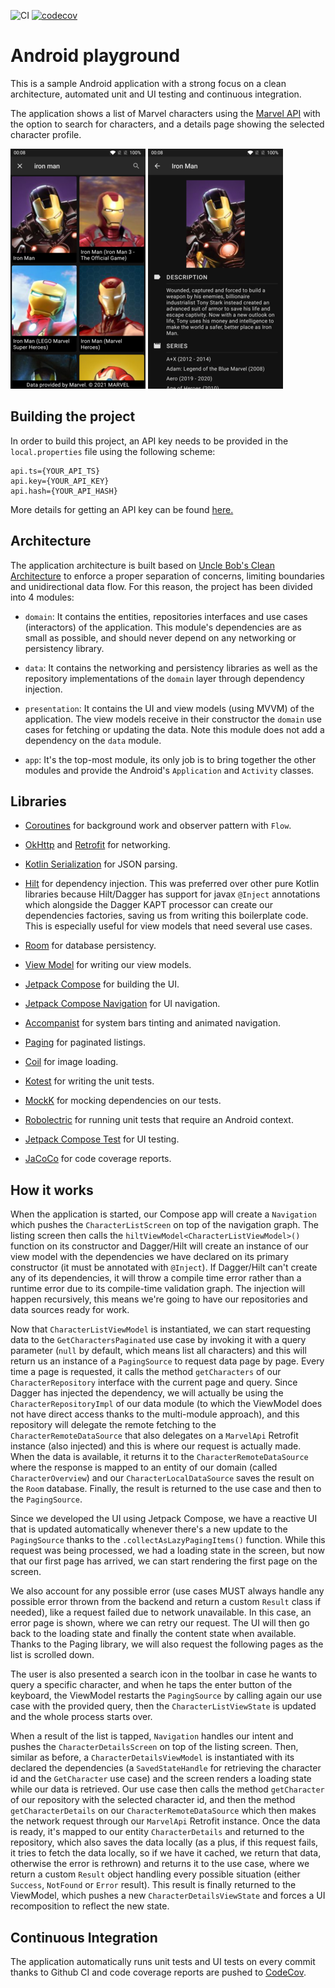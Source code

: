 ![CI](https://github.com/inorichi/android-playground/workflows/CI/badge.svg?event=push) [![codecov](https://codecov.io/gh/inorichi/android-playground/branch/main/graph/badge.svg?token=nUNFrlhpS8)](https://codecov.io/gh/inorichi/android-playground)

# Android playground

This is a sample Android application with a strong focus on a clean architecture, automated unit and UI testing and continuous integration.

The application shows a list of Marvel characters using the [Marvel API](https://developer.marvel.com/) with the option to search for characters, and a details page showing the selected character profile.

![character-list](images/character-list.png) ![character-details](images/character-details.png)

## Building the project

In order to build this project, an API key needs to be provided in the `local.properties` file using the following scheme:

```
api.ts={YOUR_API_TS}
api.key={YOUR_API_KEY}
api.hash={YOUR_API_HASH}
```

More details for getting an API key can be found [here.](https://developer.marvel.com/account)

## Architecture

The application architecture is built based on [Uncle Bob's Clean Architecture](https://blog.cleancoder.com/uncle-bob/2012/08/13/the-clean-architecture.html) to enforce a proper separation of concerns, limiting boundaries and unidirectional data flow. For this reason, the project has been divided into 4 modules:

* `domain`: It contains the entities, repositories interfaces and use cases (interactors) of the application. This module's dependencies are as small as possible, and should never depend on any networking or persistency library.

* `data`: It contains the networking and persistency libraries as well as the repository implementations of the `domain` layer through dependency injection.

* `presentation`: It contains the UI and view models (using MVVM) of the application. The view models receive in their constructor the `domain` use cases for fetching or updating the data. Note this module does not add a dependency on the `data` module.

* `app`: It's the top-most module, its only job is to bring together the other modules and provide the Android's `Application` and `Activity` classes.

## Libraries

* [Coroutines](https://github.com/Kotlin/kotlinx.coroutines) for background work and observer pattern with `Flow`.

* [OkHttp](https://github.com/square/okhttp) and [Retrofit](https://github.com/square/retrofit) for networking.

* [Kotlin Serialization](https://github.com/Kotlin/kotlinx.serialization) for JSON parsing.

* [Hilt](https://developer.android.com/training/dependency-injection/hilt-android) for dependency injection. This was preferred over other pure Kotlin libraries because Hilt/Dagger has support for javax `@Inject` annotations which alongside the Dagger KAPT processor can create our dependencies factories, saving us from writing this boilerplate code. This is especially useful for view models that need several use cases.

* [Room](https://developer.android.com/training/data-storage/room) for database persistency.

* [View Model](https://developer.android.com/topic/libraries/architecture/viewmodel) for writing our view models.

* [Jetpack Compose](https://developer.android.com/jetpack/compose) for building the UI.

* [Jetpack Compose Navigation](https://developer.android.com/jetpack/compose/navigation) for UI navigation.

* [Accompanist](https://github.com/google/accompanist) for system bars tinting and animated navigation.

* [Paging](https://developer.android.com/topic/libraries/architecture/paging/v3-overview) for paginated listings.

* [Coil](https://github.com/coil-kt/coil) for image loading.

* [Kotest](https://github.com/kotest/kotest) for writing the unit tests.

* [MockK](https://github.com/mockk/mockk) for mocking dependencies on our tests.

* [Robolectric](http://robolectric.org/) for running unit tests that require an Android context.

* [Jetpack Compose Test](https://developer.android.com/jetpack/compose/testing) for UI testing.

* [JaCoCo](https://www.eclemma.org/jacoco/) for code coverage reports.

## How it works

When the application is started, our Compose app will create a `Navigation` which pushes the `CharacterListScreen` on top of the navigation graph. The listing screen then calls the `hiltViewModel<CharacterListViewModel>()` function on its constructor and Dagger/Hilt will create an instance of our view model with the dependencies we have declared on its primary constructor (it must be annotated with `@Inject`). If Dagger/Hilt can't create any of its dependencies, it will throw a compile time error rather than a runtime error due to its compile-time validation graph. The injection will happen recursively, this means we're going to have our repositories and data sources ready for work.

Now that `CharacterListViewModel` is instantiated, we can start requesting data to the `GetCharactersPaginated` use case by invoking it with a query parameter (`null` by default, which means list all characters) and this will return us an instance of a `PagingSource` to request data page by page. Every time a page is requested, it calls the method `getCharacters` of our `CharacterRepository` interface with the current page and query. Since Dagger has injected the dependency, we will actually be using the `CharacterRepositoryImpl` of our data module (to which the ViewModel does not have direct access thanks to the multi-module approach), and this repository will delegate the remote fetching to the `CharacterRemoteDataSource` that also delegates on a `MarvelApi` Retrofit instance (also injected) and this is where our request is actually made. When the data is available, it returns it to the `CharacterRemoteDataSource` where the response is mapped to an entity of our domain (called `CharacterOverview`) and our `CharacterLocalDataSource` saves the result on the `Room` database. Finally, the result is returned to the use case and then to the `PagingSource`.

Since we developed the UI using Jetpack Compose, we have a reactive UI that is updated automatically whenever there's a new update to the `PagingSource` thanks to the `.collectAsLazyPagingItems()` function. While this request was being processed, we had a loading state in the screen, but now that our first page has arrived, we can start rendering the first page on the screen.

We also account for any possible error (use cases MUST always handle any possible error thrown from the backend and return a custom `Result` class if needed), like a request failed due to network unavailable. In this case, an error page is shown, where we can retry our request. The UI will then go back to the loading state and finally the content state when available. Thanks to the Paging library, we will also request the following pages as the list is scrolled down.

The user is also presented a search icon in the toolbar in case he wants to query a specific character, and when he taps the enter button of the keyboard, the ViewModel restarts the `PagingSource` by calling again our use case with the provided query, then the `CharacterListViewState` is updated and the whole process starts over.

When a result of the list is tapped, `Navigation` handles our intent and pushes the `CharacterDetailsScreen` on top of the listing screen. Then, similar as before, a `CharacterDetailsViewModel` is instantiated with its declared the dependencies (a `SavedStateHandle` for retrieving the character id and the `GetCharacter` use case) and the screen renders a loading state while our data is retrieved. Our use case then calls the method `getCharacter` of our repository with the selected character id, and then the method `getCharacterDetails` on our `CharacterRemoteDataSource` which then makes the network request through our `MarvelApi` Retrofit instance. Once the data is ready, it's mapped to our entity `CharacterDetails` and returned to the repository, which also saves the data locally (as a plus, if this request fails, it tries to fetch the data locally, so if we have it cached, we return that data, otherwise the error is rethrown) and returns it to the use case, where we return a custom `Result` object handling every possible situation (either `Success`, `NotFound` or `Error` result). This result is finally returned to the ViewModel, which pushes a new `CharacterDetailsViewState` and forces a UI recomposition to reflect the new state.

## Continuous Integration

The application automatically runs unit tests and UI tests on every commit thanks to Github CI and code coverage reports are pushed to [CodeCov](https://app.codecov.io/gh/inorichi/android-playground).
